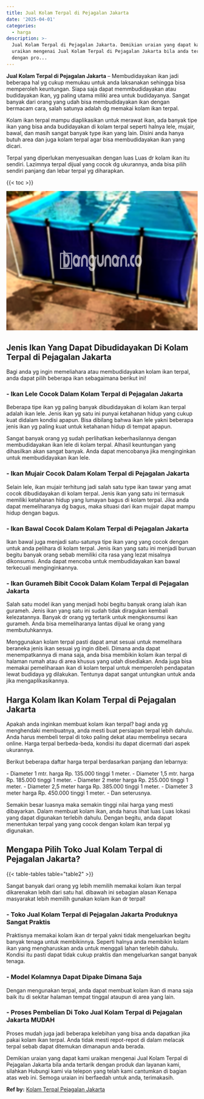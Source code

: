 ```yaml
---
title: Jual Kolam Terpal di Pejagalan Jakarta
date: '2025-04-01'
categories:
  - harga
description: >-
  Jual Kolam Terpal di Pejagalan Jakarta. Demikian uraian yang dapat kami
  uraikan mengenai Jual Kolam Terpal di Pejagalan Jakarta bila anda tertarik
  dengan pro...
---
```


**Jual Kolam Terpal di Pejagalan Jakarta** – Membudidayakan ikan jadi beberapa hal yg cukup memukau untuk anda laksanakan sehingga bisa memperoleh keuntungan. Siapa saja dapat memmbudidayakan atau budidayakan ikan, yg paling utama miliki area untuk budidayanya. Sangat banyak dari orang yang udah bisa membudidayakan ikan dengan bermacam cara, salah satunya adalah dg memakai kolam ikan terpal.

Kolam ikan terpal mampu diaplikasikan untuk merawat ikan, ada banyak tipe ikan yang bisa anda budidayakan di kolam terpal seperti halnya lele, mujair, bawal, dan masih sangat banyak type ikan yang lain. Disini anda hanya butuh area dan juga kolam terpal agar bisa membudidayakan ikan yang dicari.

Terpal yang diperlukan menyesuaikan dengan luas Luas dr kolam ikan itu sendiri. Lazimnya terpal dijual yang cocok dg ukurannya, anda bisa pilih sendiri panjang dan lebar terpal yg diharapkan.

{{< toc >}}

![Jual Kolam Terpal di Pejagalan Jakarta](/images/jual-kolam-terpal-55.png)

## Jenis Ikan Yang Dapat Dibudidayakan Di Kolam Terpal di Pejagalan Jakarta

Bagi anda yg ingin memeliahara atau membudidayakan kolam ikan terpal, anda dapat pilih beberapa ikan sebagaimana berikut ini!

### \- Ikan Lele Cocok Dalam Kolam Terpal di Pejagalan Jakarta

Beberapa tipe ikan yg paling banyak dibudidayakan di kolam ikan terpal adalah ikan lele. Jenis ikan yg satu ini punyai ketahanan hidup yang cukup kuat didalam kondisi apapun. Bisa dibilang bahwa ikan lele yakni beberapa jenis ikan yg paling kuat untuk ketahanan hidup di tempat apapun.

Sangat banyak orang yg sudah perlihatkan keberhasilannya dengan membudidayakan ikan lele di kolam terpal. Alhasil keuntungan yang dihasilkan akan sangat banyak. Anda dapat mencobanya jika menginginkan untuk membudidayakan ikan lele.

### \- Ikan Mujair Cocok Dalam Kolam Terpal di Pejagalan Jakarta

Selain lele, ikan mujair terhitung jadi salah satu type ikan tawar yang amat cocok dibudidayakan di kolam terpal. Jenis ikan yang satu ini termasuk memiliki ketahanan hidup yang lumayan bagus di kolam terpal. Jika anda dapat memeliharanya dg bagus, maka situasi dari ikan mujair dapat mampu hidup dengan bagus.

### \- Ikan Bawal Cocok Dalam Kolam Terpal di Pejagalan Jakarta

Ikan bawal juga menjadi satu-satunya tipe ikan yang yang cocok dengan untuk anda pelihara di kolam terpal. Jenis ikan yang satu ini menjadi buruan begitu banyak orang sebab memiliki cita rasa yang lezat misalnya dikonsumsi. Anda dapat mencoba untuk membudidayakan kan bawal terkecuali menginginkannya.

### \- Ikan Gurameh Bibit Cocok Dalam Kolam Terpal di Pejagalan Jakarta

Salah satu model ikan yang menjadi hobi begitu banyak orang ialah ikan gurameh. Jenis ikan yang satu ini sudah tidak diragukan kembali kelezatannya. Banyak dr orang yg tertarik untuk mengkonsumsi ikan gurameh. Anda bisa memeliharanya lantas dijual ke orang yang membutuhkannya.

Menggunakan kolam terpal pasti dapat amat sesuai untuk memelihara beraneka jenis ikan sesuai yg ingin dibeli. Dimana anda dapat menempatkannya di mana saja, anda bisa membikin kolam ikan terpal di halaman rumah atau di area khusus yang udah disediakan. Anda juga bisa memakai pemeliharaan ikan di kolam terpal untuk memperoleh pendapatan lewat budidaya yg dilakukan. Tentunya dapat sangat untungkan untuk anda jika mengaplikasikannya.

## Harga Kolam Ikan Kolam Terpal di Pejagalan Jakarta

Apakah anda inginkan membuat kolam ikan terpal? bagi anda yg menghendaki membuatnya, anda mesti buat persiapan terpal lebih dahulu. Anda harus membeli terpal di toko paling dekat atau membelinya secara online. Harga terpal berbeda-beda, kondisi itu dapat dicermati dari aspek ukurannya.

Berikut beberapa daftar harga terpal berdasarkan panjang dan lebarnya:

\- Diameter 1 mtr. harga Rp. 135.000 tinggi 1 meter. - Diameter 1,5 mtr. harga Rp. 185.000 tinggi 1 meter. - Diameter 2 meter harga Rp. 255.000 tinggi 1 meter. - Diameter 2,5 meter harga Rp. 385.000 tinggi 1 meter. - Diameter 3 meter harga Rp. 450.000 tinggi 1 meter. - Dan seterusnya.

Semakin besar luasnya maka semakin tinggi nilai harga yang mesti dibayarkan. Dalam membuat kolam ikan, anda harus lihat luas Luas lokasi yang dapat digunakan terlebih dahulu. Dengan begitu, anda dapat menentukan terpal yang yang cocok dengan kolam ikan terpal yg digunakan.

## Mengapa Pilih Toko Jual Kolam Terpal di Pejagalan Jakarta?

{{< table-tables table="table2" >}}

Sangat banyak dari orang yg lebih memilih memakai kolam ikan terpal dikarenakan lebih dari satu hal. dibawah ini sebagian alasan Kenapa masyarakat lebih memilih gunakan kolam ikan dr terpal!

### \- Toko Jual Kolam Terpal di Pejagalan Jakarta Produknya Sangat Praktis

Praktisnya memakai kolam ikan dr terpal yakni tidak mengeluarkan begitu banyak tenaga untuk membikinnya. Seperti halnya anda membikin kolam ikan yang mengharuskan anda untuk menggali lahan terlebih dahulu. Kondisi itu pasti dapat tidak cukup praktis dan mengeluarkan sangat banyak tenaga.

### \- Model Kolamnya Dapat Dipake Dimana Saja

Dengan mengunakan terpal, anda dapat membuat kolam ikan di mana saja baik itu di sekitar halaman tempat tinggal ataupun di area yang lain.

### \- Proses Pembelian Di Toko Jual Kolam Terpal di Pejagalan Jakarta MUDAH

Proses mudah juga jadi beberapa kelebihan yang bisa anda dapatkan jika pakai kolam ikan terpal. Anda tidak mesti repot-repot di dalam melacak terpal sebab dapat ditemukan dimanapun anda berada.

Demikian uraian yang dapat kami uraikan mengenai Jual Kolam Terpal di Pejagalan Jakarta bila anda tertarik dengan produk dan layanan kami, silahkan Hubungi kami via telepon yang telah kami cantumkan di bagian atas web ini. Semoga uraian ini berfaedah untuk anda, terimakasih.

**Ref by:** [Kolam Terpal Pejagalan Jakarta](https://id.wikipedia.org/wiki/Kolam)
